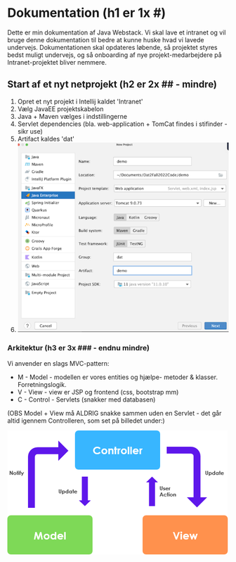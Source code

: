# Dokumentation   (h1 er 1x #) 

Dette er min dokumentation af Java Webstack.
Vi skal lave et intranet og vil bruge denne dokumentation 
til bedre at kunne huske hvad vi lavede undervejs. 
Dokumentationen skal opdateres løbende, så projektet styres bedst muligt undervejs, og så 
onboarding af nye projekt-medarbejdere på Intranet-projektet bliver nemmere.

## Start af et nyt netprojekt (h2 er 2x ## - mindre)

1. Opret et nyt projekt i Intellij kaldet 'Intranet'
2. Vælg JavaEE projektskabelon
3. Java + Maven vælges i indstillingerne
4. Servlet dependencies (bla. web-application + TomCat findes i stifinder - sikr use)
5. Artifact kaldes 'dat'
6. ![img.png](img.png)

### Arkitektur (h3 er 3x ### - endnu mindre)

Vi anvender en slags MVC-pattern:
- M - Model - modellen er vores entities og hjælpe- metoder & klasser. Forretningslogik.
- V - View - view er JSP og frontend (css, bootstrap mm)
- C - Control - Servlets (snakker med databasen)

(OBS Model + View må ALDRIG snakke sammen uden en Servlet - det går altid igennem Controlleren, som set på billedet under:)


![img_1.png](img_1.png)

